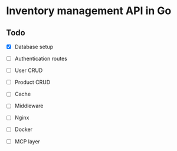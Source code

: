 # Inventory management API in Go


## Todo 
- [x] Database setup
- [ ] Authentication routes
- [ ] User CRUD
- [ ] Product CRUD
- [ ] Cache 
- [ ] Middleware
- [ ] Nginx 
- [ ] Docker
- [ ] MCP layer


